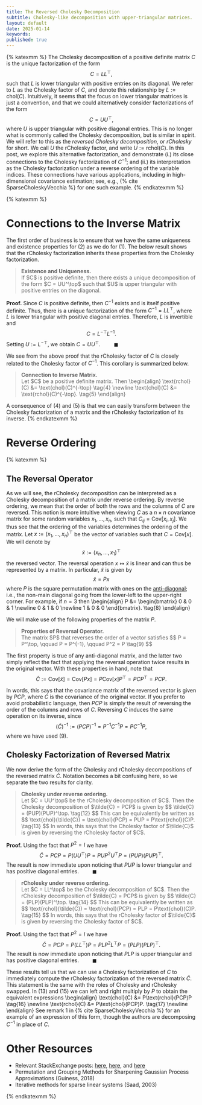 ```yaml
---
title: The Reversed Cholesky Decomposition
subtitle: Cholesky-like decomposition with upper-triangular matrices.
layout: default
date: 2025-01-14
keywords:
published: true
---
```


{% katexmm %}
The Cholesky decomposition of a positive definite matrix $C$ is the unique
factorization of the form
$$
C = LL^\top, \tag{1}
$$
such that $L$ is lower triangular with positive entries on its diagonal. We
refer to $L$ as the Cholesky factor of $C$, and denote this relationship by
$L := \text{chol}(C)$.
Intuitively, it seems that the focus on lower triangular matrices is just a
convention, and that we could alternatively consider factorizations of the form
$$
C = UU^\top , \tag{2}
$$
where $U$ is upper triangular with positive diagonal entries. This is no longer
what is commonly called the Cholesky decomposition, but is similar in spirit.
We will refer to this as the *reversed Cholesky decomposition*, or
*rCholesky* for short. We call $U$ the rCholesky factor, and write
$U := \text{rchol}(C)$. In this post, we explore this alternative factorization,
and demonstrate (i.) its close connections to the Cholesky factorization of
$C^{-1}$; and (ii.) its interpretation as the Cholesky factorization under
a reverse ordering of the variable indices. These connections have various
applications, including in high-dimensional covariance estimation; see, e.g.,
{% cite SparseCholeskyVecchia %} for one such example.
{% endkatexmm %}

{% katexmm %}
# Connections to the Inverse Matrix
The first order of business is to ensure that we have the same uniqueness and
existence properties for (2) as we do for (1). The below result shows that
the rCholesky factorization inherits these properties from the Cholesky
factorization.

<blockquote>
  <p><strong>Existence and Uniqueness.</strong> <br>
  If $C$ is positive definite, then there exists a unique decomposition of the
  form $C = UU^\top$ such that $U$ is upper triangular with positive entries
  on the diagonal.
  </p>
</blockquote>

**Proof.** Since $C$ is positive definite, then $C^{-1}$ exists and is itself
positive definite. Thus, there is a unique factorization of the form
$C^{-1} = LL^{\top}$, where $L$ is lower triangular with positive diagonal
entries. Therefore, $L$ is invertible and
$$
C = L^{-\top}L^{-1}. \tag{3}
$$
Setting $U := L^{-\top}$, we obtain $C = UU^\top$. $\qquad \blacksquare$

We see from the above proof that the rCholesky factor of $C$ is closely related
to the Cholesky factor of $C^{-1}$. This corollary is summarized below.

<blockquote>
  <p><strong>Connection to Inverse Matrix.</strong> <br>
  Let $C$ be a positive definite matrix. Then
  \begin{align}
  \text{rchol}(C) &= \text{chol}(C)^{-\top} \tag{4} \newline
  \text{chol}(C) &= \text{rchol}(C)^{-\top}. \tag{5}
  \end{align}
  </p>
</blockquote>

A consequence of (4) and (5) is that we can easily transform between the
Cholesky factorization of a matrix and the rCholesky factorization of its
inverse.
{% endkatexmm %}

# Reverse Ordering
{% katexmm %}

## The Reversal Operator
As we will see, the rCholesky decomposition can be interpreted as a Cholesky
decomposition of a matrix under reverse ordering. By reverse ordering, we
mean that the order of both the rows and the columns of $C$ are reversed.
This notion is more intuitive when viewing $C$ as a $n \times n$ covariance
matrix for some random variables $x_1, \dots, x_n$, such that
$C_{ij} = \text{Cov}[x_i,x_j]$. We thus see that the ordering of the variables
determines the ordering of the matrix. Let $x := (x_1, \dots, x_n)^\top$ be the
vector of variables such that $C = \text{Cov}[x]$. We will denote by
$$
\tilde{x} := (x_n, \dots, x_1)^\top \tag{6}
$$
the reversed vector. The reversal operation $x \mapsto \tilde{x}$ is linear
and can thus be represented by a matrix. In particular, $\tilde{x}$ is given
by
$$
\tilde{x} = Px \tag{7}
$$
where $P$ is the square permutation matrix with ones on the
[anti-diagonal](https://en.wikipedia.org/wiki/Anti-diagonal_matrix); i.e.,
the non-main diagonal going from the lower-left to the upper-right corner.
For example, if $n=3$ then
\begin{align}
P &= \begin{bmatrix}
0 & 0 & 1 \newline 0 & 1 & 0 \newline 1 & 0 & 0
\end{bmatrix}. \tag{8}
\end{align}

We will make use of the following properties of the matrix $P$.

<blockquote>
  <p><strong>Properties of Reversal Operator.</strong> <br>
  The matrix $P$ that reverses the order of a vector satisfies
  $$
  P = P^\top, \qquad P = P^{-1}, \qquad P^2 = P \tag{9}
  $$
  </p>
</blockquote>

The first property is true of any anti-diagonal matrix, and the latter two
simply reflect the fact that applying the reversal operation twice results in
the original vector. With these properties in hand, note that
$$
\tilde{C} := \text{Cov}[\tilde{x}] = \text{Cov}[Px]
= P\text{Cov}[x]P^\top = PCP^\top = PCP. \tag{10}
$$

In words, this says that the covariance matrix of the reversed vector is given
by $PCP$, where $C$ is the covariance of the original vector. If you prefer
to avoid probabilistic language, then $PCP$ is simply the result of reversing
the order of the columns and rows of $C$. Reversing $C$ induces the same
operation on its inverse, since
$$
(\tilde{C})^{-1} := (PCP)^{-1} = P^{-1}C^{-1}P = PC^{-1}P, \tag{11}
$$
where we have used (9).

## Cholesky Factorization of Reversed Matrix
We now derive the form of the Cholesky and rCholesky decompositions of the
reversed matrix $\tilde{C}$. Notation becomes a bit confusing here, so we
separate the two results for clarity.

<blockquote>
  <p><strong>Cholesky under reverse ordering.</strong> <br>
  Let $C = UU^\top$ be the rCholesky decomposition of $C$. Then the Cholesky
  decomposition of $\tilde{C} = PCP$ is given by
  $$
  \tilde{C} = (PUP)(PUP)^\top. \tag{12}
  $$
  This can be equivalently be written as
  $$
  \text{chol}(\tilde{C}) = \text{chol}(PCP) = PUP = P\text{rchol}(C)P. \tag{13}
  $$
  In words, this says that the Cholesky factor of $\tilde{C}$ is given by
  reversing the rCholesky factor of $C$.
  </p>
</blockquote>

**Proof.** Using the fact that $P^2 = I$ we have
$$
\tilde{C} = PCP = P(UU^\top)P = PUP^2 U^\top P = (PUP)(PUP)^\top.
$$
The result is now immediate upon noticing that $PUP$ is lower triangular
and has positive diagonal entries. $\qquad \blacksquare$

<blockquote>
  <p><strong>rCholesky under reverse ordering.</strong> <br>
  Let $C = LL^\top$ be the Cholesky decomposition of $C$. Then the rCholesky
  decomposition of $\tilde{C} = PCP$ is given by
  $$
  \tilde{C} = (PLP)(PLP)^\top. \tag{14}
  $$
  This can be equivalently be written as
  $$
  \text{rchol}(\tilde{C}) = \text{rchol}(PCP) = PLP = P\text{chol}(C)P. \tag{15}
  $$
  In words, this says that the rCholesky factor of $\tilde{C}$ is given by
  reversing the Cholesky factor of $C$.
  </p>
</blockquote>

**Proof.** Using the fact that $P^2 = I$ we have
$$
\tilde{C} = PCP = P(LL^\top)P = PLP^2 L^\top P = (PLP)(PLP)^\top.
$$
The result is now immediate upon noticing that $PLP$ is upper triangular
and has positive diagonal entries. $\qquad \blacksquare$

These results tell us that we can use a Cholesky factorization of $C$
to immediately compute the rCholesky factorization of the reversed matrix
$\tilde{C}$. This statement is the same with the roles of Cholesky and
rCholesky swapped. In (13) and (15) we can left and right multiply by $P$ to
obtain the equivalent expressions
\begin{align}
\text{chol}(C) &= P\text{rchol}(PCP)P \tag{16} \newline
\text{rchol}(C) &= P\text{chol}(PCP)P. \tag{17} \newline
\end{align}
See remark 1 in {% cite SparseCholeskyVecchia %} for an example of an expression
of this form, though the authors are decomposing $C^{-1}$ in place of $C$.

# Other Resources
- Relevant StackExchange posts: [here](https://math.stackexchange.com/questions/2039477/cholesky-decompostion-upper-triangular-or-lower-triangular), [here](https://math.stackexchange.com/questions/712993/cholesky-decomposition-of-the-inverse-of-a-matrix), and [here](https://mathoverflow.net/questions/230808/computing-the-inverse-of-a-cholesky-decomposition)
- Permutation and Grouping Methods for Sharpening Gaussian Process Approximations (Guiness, 2018)
- Iterative methods for sparse linear systems (Saad, 2003)

{% endkatexmm %}
